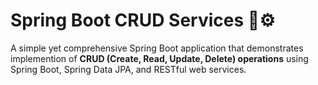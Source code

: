 # Spring Boot CRUD Services 🔗⚙️

A simple yet comprehensive Spring Boot application that demonstrates implemention of **CRUD (Create, Read, Update, Delete) operations** using Spring Boot, Spring Data JPA, and RESTful web services.
